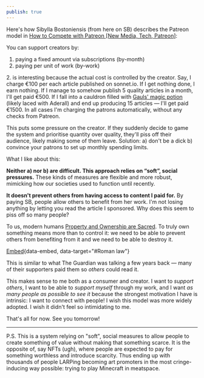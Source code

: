 ```yaml
---
publish: true
---
```

Here's how Sibylla Bostoniensis (from here on SB) describes the Patreon model in [How to Compete with Patreon [New Media, Tech, Patreon]](https://siderea.dreamwidth.org/1824441.html):

You can support creators by:

1. paying a fixed amount via subscriptions (by-month)
2. paying per unit of work (by-work)

2\. is interesting because the actual cost is controlled by the creator. Say, I charge €100 per each article published on sonnet.io. If I get nothing done, I earn nothing. If I manage to somehow publish 5 quality articles in a month, I'll get paid €500. If I fall into a cauldron filled with [Gauls' magic potion](https://en.wikipedia.org/wiki/Obelix) (likely laced with Aderall) and end up producing 15 articles — I'll get paid €1500. In all cases I'm charging the patrons automatically, without any checks from Patreon.

This puts some pressure on the creator. If they suddenly decide to game the system and prioritise quantity over quality, they'll piss off their audience, likely making some of them leave. Solution: a) don't be a dick b) convince your patrons to set up monthly spending limits.

What I like about this:

**Neither a) nor b) are difficult. This approach relies on “soft”, social pressures.** These kinds of measures are flexible and more robust, mimicking how our societies used to function until recently.

**It doesn't prevent others from having access to content I paid for.** By paying SB, people allow others to benefit from her work. I'm not losing anything by letting you read the article I sponsored. Why does this seem to piss off so many people?

To us, modern humans [Property and Ownership are Sacred](<../Property and Ownership are Sacred>). To truly own something means more than to control it: we need to be able to prevent others from benefiting from it and we need to be able to destroy it.

[Embed](<../Property and Ownership are Sacred>){data-embed, data-target="#Roman law"}


This is similar to what The Guardian was talking a few years back — many of their supporters paid them so *others* could read it.

This makes sense to me both as a consumer and creator. I want to *support others*, I want to be able to *support myself* through my work, and I want *as many people as possible to see it* because the strongest motivation I have is intrinsic: I want to connect with people! I wish this model was more widely adopted. I wish it didn't feel so intimidating to me.

That's all for now. See you tomorrow!

---

P.S. This is a system relying on "soft", social measures to allow people to create something of value without making that something scarce. It is the opposite of, say NFTs (ugh), where people are expected to pay for something worthless and introduce scarcity. Thus ending up with thousands of people LARPing becoming art promoters in the most cringe-inducing way possible: trying to play Minecraft in meatspace.
